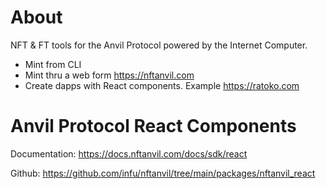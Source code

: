 # About

NFT & FT tools for the Anvil Protocol powered by the Internet Computer.

- Mint from CLI
- Mint thru a web form https://nftanvil.com
- Create dapps with React components. Example https://ratoko.com

# Anvil Protocol React Components

Documentation: https://docs.nftanvil.com/docs/sdk/react

Github: https://github.com/infu/nftanvil/tree/main/packages/nftanvil_react
